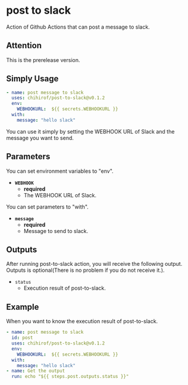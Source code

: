 # post to slack

Action of Github Actions that can post a message to slack.  


## Attention

This is the prerelease version.  


## Simply Usage

```yaml
- name: post message to slack
  uses: chihirof/post-to-slack@v0.1.2
  env:
    WEBHOOKURL:  ${{ secrets.WEBHOOKURL }}
  with:
    message: "hello slack"
```

You can use it simply by setting the WEBHOOK URL of Slack and the message you want to send.


## Parameters

You can set environment variables to "env".

- **`WEBHOOK`** 
  - **required**
  - The WEBHOOK URL of Slack.


You can set parameters to "with".

- **`message`**
  - **required**
  - Message to send to slack.


## Outputs

After running post-to-slack action, you will receive the following output.  
Outputs is optional(There is no problem if you do not receive it.).

- `status`
  - Execution result of post-to-slack.


## Example

When you want to know the execution result of post-to-slack.

```yaml
- name: post message to slack
  id: post
  uses: chihirof/post-to-slack@v0.1.2
  env:
    WEBHOOKURL:  ${{ secrets.WEBHOOKURL }}
  with:
    message: "hello slack"
- name: Get the output
  run: echo "${{ steps.post.outputs.status }}"
```
